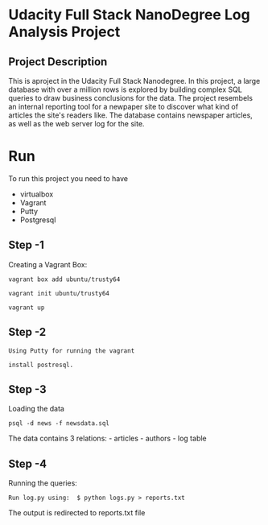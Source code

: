 # Udacity Full Stack NanoDegree Log Analysis Project
## Project Description
This is aproject in the Udacity Full Stack Nanodegree. In this project, a large database with over a million rows is explored by building complex SQL queries to draw business conclusions for the data. The project resembels an internal reporting tool for a newpaper site to discover what kind of articles the site's readers like. The database contains newspaper articles, as well as the web server log for the site.

# Run
To run this project you need to have 
- virtualbox
- Vagrant
- Putty
- Postgresql

## Step -1
Creating a Vagrant Box:
    
    vagrant box add ubuntu/trusty64
   
    vagrant init ubuntu/trusty64
   
    vagrant up

## Step -2

    Using Putty for running the vagrant

    install postresql.
    
## Step -3
Loading the data
    
    psql -d news -f newsdata.sql
    
The data contains 3 relations:
    - articles
    - authors
    - log table

## Step -4
Running the queries:

    Run log.py using:  $ python logs.py > reports.txt
  The output is redirected to reports.txt file
    
    
